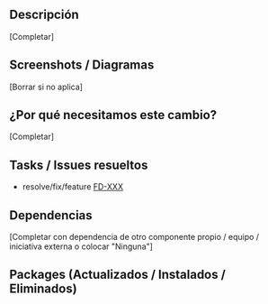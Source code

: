 ## Descripción
[Completar]

## Screenshots / Diagramas
[Borrar si no aplica]

## ¿Por qué necesitamos este cambio?
[Completar]

## Tasks / Issues resueltos
- resolve/fix/feature [FD-XXX](url)

## Dependencias
[Completar con dependencia de otro componente propio / equipo / iniciativa externa o colocar "Ninguna"]

## Packages (Actualizados / Instalados / Eliminados)
[//]: # (En caso de que corresponda listar los paquetes modificados o actualizados)